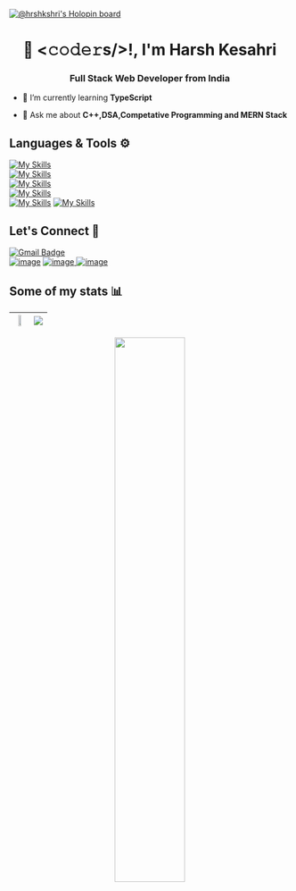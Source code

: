 [![@hrshkshri's Holopin board](https://holopin.me/hrshkshri)](https://holopin.io/@hrshkshri)

<h1 align="center">👋 <𝚌𝚘𝚍𝚎𝚛s/>!, I'm Harsh Kesahri</h1>

<h3 align="center">Full Stack Web Developer from India</h3>

<!--
<img align="right" alt="Coding" width="400" src="https://cdn.dribbble.com/users/1162077/screenshots/3848914/programmer.gif">  
-->
<!--
<p align="left"> <img src="https://komarev.com/ghpvc/?username=hrshkshri&label=Profile%20views&color=0e75b6&style=flat" alt="hrshkahri" /> </p>

<p align="left"> <a href="https://twitter.com/hrshkshri" target="blank"><img src="https://img.shields.io/twitter/follow/hrshkshri?logo=twitter&style=for-the-badge" alt="hrshkshri" /></a> </p>   -->

- 🌱 I’m currently learning **TypeScript** 

- 💬 Ask me about **C++,DSA,Competative Programming and  MERN Stack**

<!-- - 👀 I’m interested in ... -->
<!-- - 💞️ I’m looking to collaborate on ... -->
## Languages & Tools ⚙️
[![My Skills](https://skillicons.dev/icons?i=c,cpp)](https://skillicons.dev)<br>
[![My Skills](https://skillicons.dev/icons?i=html,css,js)](https://skillicons.dev)<br>
[![My Skills](https://skillicons.dev/icons?i=mongodb,express,react,nodejs)](https://skillicons.dev)<br>
[![My Skills](https://skillicons.dev/icons?i=bootstrap,tailwind,redux,nextjs)](https://skillicons.dev)<br>
[![My Skills](https://skillicons.dev/icons?i=firebase)](https://skillicons.dev)
[![My Skills](https://skillicons.dev/icons?i=git,github,githubactions,linux,postman,vscode)](https://skillicons.dev)






  ## Let's Connect :handshake: 
  [![Gmail Badge](https://img.shields.io/badge/-harshkeshari100@gmail.com-c14438?style=flat-square&logo=Gmail&logoColor=white&link=mailto:harshkeshari100@gmail.com)](mailto:harshkeshari100@gmail.com)
  <br>
  <a href="https://www.linkedin.com/in/hrshkshri/"> ![image](https://user-images.githubusercontent.com/108923011/196283976-4eb74e56-2fe2-4aa4-9192-456f5abc5db1.png)</a> 
  <a href="https://twitter.com/hrshkshri">![image](https://user-images.githubusercontent.com/108923011/196284473-3ba91fd3-f103-487d-82f7-b08b1cd7eb23.png)
</a>
  <a href="https://www.instagram.com/hrshkshri/">![image](https://user-images.githubusercontent.com/108923011/196285125-06d5b3d4-e36f-45cc-8a81-3c44c306918f.png)
</a>

## Some of my stats :bar_chart:

<img height="50%" width="auto" src ="https://github-readme-stats.vercel.app/api?username=hrshkshri&show_icons=true&count_private=true&theme=darcula&hide_border=true&hide=issues,contribs&bg_color=00000000">|<img src ="https://github-readme-streak-stats.herokuapp.com?user=hrshkshri&theme=darcula&hide_border=true&background=FFFFFF00">
|--|--|

<p align="center">  
  <img height="50%" width="auto" src ="https://github-readme-stats.vercel.app/api/top-langs/?username=hrshkshri&layout=compact&hide_border=true&theme=darcula&bg_color=00000000&langs_count=6&hide=jupyter%20notebook,tex,css,php">  
  <br>
  <br>
  </p>

